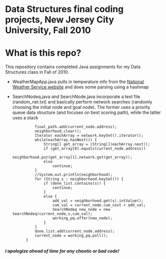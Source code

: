 # Data Structures final coding projects, New Jersey City University, Fall 2010


# What is this repo?
This repository contains completed Java assignments for my Data Structures class in Fall of 2010. 

- WeatherMapApp.java pulls in temperature info from the [National Weather Service website](http://iwin.nws.noaa.gov/iwin/nj/hourly.html) and does some parsing using a hashmap

- SearchNodeq.java and SearchNode.java incorporate a text file (random_net.txt) and basically perform network searches (randomly choosing the initial node and goal node). The former uses a priority queue data structure (and focuses on best scoring path), while the latter uses a stack

				final_path.add(current_node.address);
				neighborhood.clear();
				Iterator eachArray = network.keySet().iterator();
				while(eachArray.hasNext()) {
					String[] get_array = (String[])eachArray.next();
					if (get_array[0].equals(current_node.address))
						neighborhood.put(get_array[1],network.get(get_array));
					else 
						continue;	
				}
				//System.out.println(neighborhood);
				for (String s : neighborhood.keySet()) {
					if (done_list.contains(s)) {
						continue;
					}
					else {
						add_val = neighborhood.get(s).intValue();
						cum_val = current_node.cum_cost + add_val;
						SearchNodeq new_node = new SearchNodeq(current_node,s,cum_val);
						working_pq.offer(new_node);
					}	
				}
				done_list.add(current_node.address);
				current_node = working_pq.poll();
			}


##### I apologize ahead of time for any chaotic or bad code!
